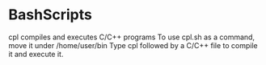 # BashScripts

cpl compiles and executes C/C++ programs 
To use cpl.sh as a command, move it under /home/user/bin 
Type cpl followed by a C/C++ file to compile it and execute it. 
